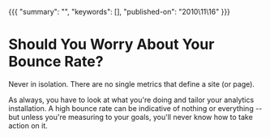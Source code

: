 {{{
    "summary": "",
    "keywords": [],
    "published-on": "2010\\11\\16"
}}}


# Should You Worry About Your Bounce Rate?

Never in isolation. There are no single metrics that define a site (or page).

As always, you have to look at what you're doing and tailor your analytics installation. A high bounce rate can be indicative of nothing or everything -- but unless you're measuring to your goals, you'll never know how to take action on it. 

[][1]

 [1]: http://www.sitepronews.com/2010/11/07/should-you-worry-about-your-bounce-rate/